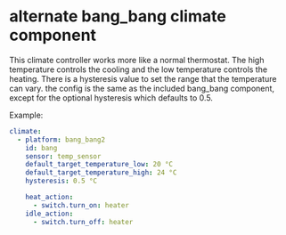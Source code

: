 # alternate bang_bang climate component

This climate controller works more like a normal thermostat.
The high temperature controls the cooling and the low temperature controls the heating.
There is a hysteresis value to set the range that the temperature can vary.
the config is the same as the included bang_bang component, except for the optional hysteresis which defaults to 0.5.

Example:
```yaml
climate:
  - platform: bang_bang2
    id: bang
    sensor: temp_sensor
    default_target_temperature_low: 20 °C
    default_target_temperature_high: 24 °C
    hysteresis: 0.5 °C

    heat_action:
      - switch.turn_on: heater
    idle_action:
      - switch.turn_off: heater
```

